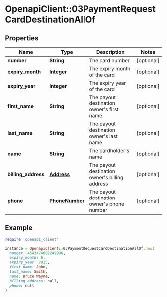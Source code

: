 # OpenapiClient::03PaymentRequestCardDestinationAllOf

## Properties

| Name | Type | Description | Notes |
| ---- | ---- | ----------- | ----- |
| **number** | **String** | The card number | [optional] |
| **expiry_month** | **Integer** | The expiry month of the card | [optional] |
| **expiry_year** | **Integer** | The expiry year of the card | [optional] |
| **first_name** | **String** | The payout destination owner&#39;s first name | [optional] |
| **last_name** | **String** | The payout destination owner&#39;s last name | [optional] |
| **name** | **String** | The cardholder&#39;s name | [optional] |
| **billing_address** | [**Address**](Address.md) | The payout destination owner&#39;s billing address | [optional] |
| **phone** | [**PhoneNumber**](PhoneNumber.md) | The payout destination owner&#39;s phone number | [optional] |

## Example

```ruby
require 'openapi_client'

instance = OpenapiClient::03PaymentRequestCardDestinationAllOf.new(
  number: 4543474002249996,
  expiry_month: 6,
  expiry_year: 2025,
  first_name: John,
  last_name: Smith,
  name: Bruce Wayne,
  billing_address: null,
  phone: null
)
```

